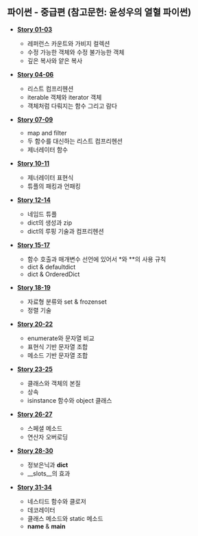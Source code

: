 ## 파이썬 - 중급편 (참고문헌: 윤성우의 열혈 파이썬)


* [**Story 01-03**](https://colab.research.google.com/github/SeoulTechPSE/EngNm/blob/master/python_intermediate/story_01_03.ipynb)
  
  * 레퍼런스 카운트와 가비지 컬렉션   
  * 수정 가능한 객체와 수정 불가능한 객체
  * 깊은 복사와 얕은 복사

* [**Story 04-06**](https://colab.research.google.com/github/SeoulTechPSE/EngNm/blob/master/python_intermediate/story_04_06.ipynb)

  * 리스트 컴프리헨션
  * iterable 객체와 iterator 객체
  * 객체처럼 다뤄지는 함수 그리고 람다

* [**Story 07-09**](https://colab.research.google.com/github/SeoulTechPSE/EngNm/blob/master/python_intermediate/story_07_09.ipynb)

  * map and filter
  * 두 함수를 대신하는 리스트 컴프리헨션
  * 제너레이터 함수
 
* [**Story 10-11**](https://colab.research.google.com/github/SeoulTechPSE/EngNm/blob/master/python_intermediate/story_10_11.ipynb) 

  * 제너레이터 표현식
  * 튜플의 패킹과 언패킹

* [**Story 12-14**](https://colab.research.google.com/github/SeoulTechPSE/EngNm/blob/master/python_intermediate/story_12_14.ipynb)

  * 네임드 튜플
  * dict의 생성과 zip
  * dict의 루핑 기술과 컴프리헨션

* [**Story 15-17**](https://colab.research.google.com/github/SeoulTechPSE/EngNm/blob/master/python_intermediate/story_15_17.ipynb)

  * 함수 호출과 매개변수 선언에 있어서 \*와 \*\*의 사용 규칙
  * dict & defaultdict
  * dict & OrderedDict

* [**Story 18-19**](https://colab.research.google.com/github/SeoulTechPSE/EngNm/blob/master/python_intermediate/story_18_19.ipynb)

  * 자료형 분류와 set & frozenset
  * 정렬 기술

* [**Story 20-22**](https://colab.research.google.com/github/SeoulTechPSE/EngNm/blob/master/python_intermediate/story_20_22.ipynb)

  * enumerate와 문자열 비교
  * 표현식 기반 문자열 조합
  * 메소드 기반 문자열 조합

* [**Story 23-25**](https://colab.research.google.com/github/SeoulTechPSE/EngNm/blob/master/python_intermediate/story_23_25.ipynb)

  * 클래스와 객체의 본질
  * 상속
  * isinstance 함수와 object 클래스

* [**Story 26-27**](https://colab.research.google.com/github/SeoulTechPSE/EngNm/blob/master/python_intermediate/story_26_27.ipynb)

  * 스페셜 메소드
  * 연산자 오버로딩

* [**Story 28-30**](https://colab.research.google.com/github/SeoulTechPSE/EngNm/blob/master/python_intermediate/story_28_30.ipynb)

  * 정보은닉과 __dict__
  * __slots__의 효과

* [**Story 31-34**](https://colab.research.google.com/github/SeoulTechPSE/EngNm/blob/master/python_intermediate/story_31_34.ipynb)

  * 네스티드 함수와 클로저
  * 데코레이터
  * 클래스 메소드와 static 메소드
  * __name__ & __main__
 

